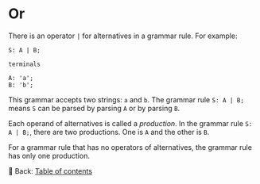 # Or

There is an operator `|` for alternatives in a grammar rule.
For example:

```text
S: A | B;

terminals

A: 'a';
B: 'b';
```

This grammar accepts two strings: `a` and `b`.
The grammar rule `S: A | B;` means `S` can be parsed by parsing `A` or by parsing `B`.

Each operand of alternatives is called a *production*.
In the grammar rule `S: A | B;`, there are two productions.
One is `A` and the other is `B`.

For a grammar rule that has no operators of alternatives, the grammar rule has only one production.

<!-- :arrow_right:  Next:  -->

:blue_book: Back: [Table of contents](./../README.md)
